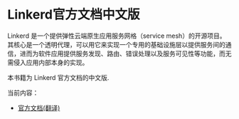 # Linkerd官方文档中文版

Linkerd 是一个提供弹性云端原生应用服务网格（service mesh）的开源项目。其核心是一个透明代理，可以用它来实现一个专用的基础设施层以提供服务间的通信，进而为软件应用提供服务发现、路由、错误处理以及服务可见性等功能，而无需侵入应用内部本身的实现。

本书籍为 Linkerd 官方文档的中文版.

当前内容：

* [官方文档(翻译)](doc/index.md)